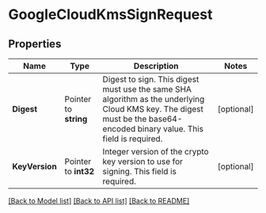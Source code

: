 # GoogleCloudKmsSignRequest


## Properties

Name | Type | Description | Notes
------------ | ------------- | ------------- | -------------
**Digest** | Pointer to **string** | Digest to sign. This digest must use the same SHA algorithm as the underlying Cloud KMS key. The digest must be the base64-encoded binary value. This field is required. | [optional] 
**KeyVersion** | Pointer to **int32** | Integer version of the crypto key version to use for signing. This field is required. | [optional] 





[[Back to Model list]](../README.md#documentation-for-models) [[Back to API list]](../README.md#documentation-for-api-endpoints) [[Back to README]](../README.md)



